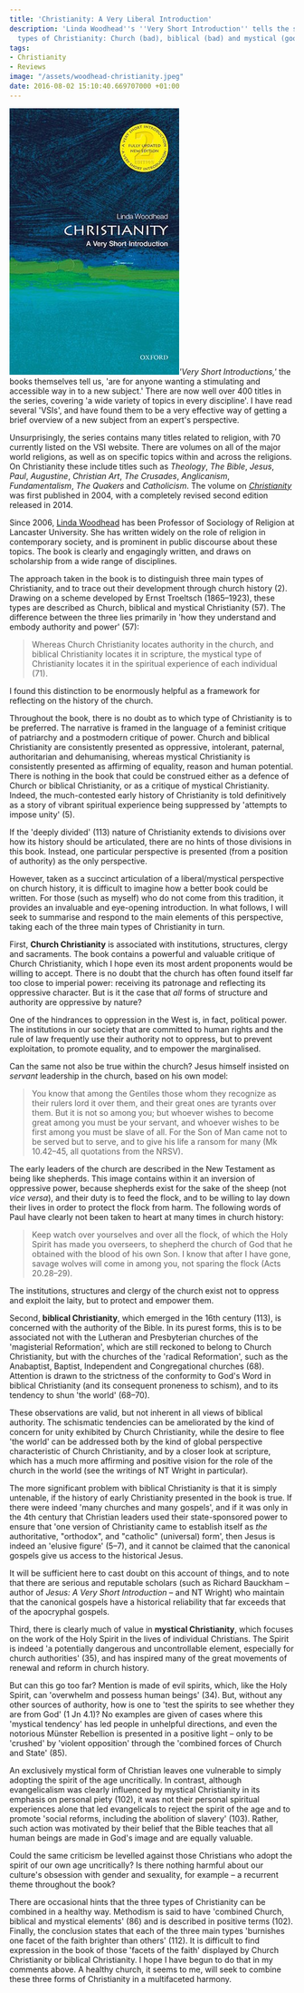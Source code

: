 ```yaml
---
title: 'Christianity: A Very Liberal Introduction'
description: 'Linda Woodhead''s ''Very Short Introduction'' tells the story of three
  types of Christianity: Church (bad), biblical (bad) and mystical (good).'
tags:
- Christianity
- Reviews
image: "/assets/woodhead-christianity.jpeg"
date: 2016-08-02 15:10:40.669707000 +01:00
---
```

[<img alt="Christianity: A Very Short Introduction, by Linda Woodhead" title="Christianity: A Very Short Introduction, by Linda Woodhead" src="/assets/woodhead-christianity.jpeg" class="alignright" />](https://global.oup.com/academic/product/christianity-a-very-short-introduction-9780199687749)_'Very Short Introductions,'_ the books themselves tell us, 'are for anyone wanting a stimulating and accessible way in to a new subject.' There are now well over 400 titles in the series, covering 'a wide variety of topics in every discipline'. I have read several 'VSIs', and have found them to be a very effective way of getting a brief overview of a new subject from an expert's perspective.

Unsurprisingly, the series contains many titles related to religion, with 70 currently listed on the VSI website. There are volumes on all of the major world religions, as well as on specific topics within and across the religions. On Christianity these include titles such as _Theology_, _The Bible_, _Jesus_, _Paul_, _Augustine_, _Christian Art_, _The Crusades_, _Anglicanism_, _Fundamentalism_, _The Quakers_ and _Catholicism_. The volume on [_Christianity_]((https://global.oup.com/academic/product/christianity-a-very-short-introduction-9780199687749)) was first published in 2004, with a completely revised second edition released in 2014.

Since 2006, [Linda Woodhead](http://www.lancaster.ac.uk/ppr/about-us/people/linda-woodhead) has been Professor of Sociology of Religion at Lancaster University. She has written widely on the role of religion in contemporary society, and is prominent in public discourse about these topics. The book is clearly and engagingly written, and draws on scholarship from a wide range of disciplines.

The approach taken in the book is to distinguish three main types of Christianity, and to trace out their development through church history (2). Drawing on a scheme developed by Ernst Troeltsch (1865–1923), these types are described as Church, biblical and mystical Christianity (57). The difference between the three lies primarily in 'how they understand and embody authority and power' (57):

> Whereas Church Christianity locates authority in the church, and biblical Christianity locates it in scripture, the mystical type of Christianity locates it in the spiritual experience of each individual (71).

I found this distinction to be enormously helpful as a framework for reflecting on the history of the church.

Throughout the book, there is no doubt as to which type of Christianity is to be preferred. The narrative is framed in the language of a feminist critique of patriarchy and a postmodern critique of power. Church and biblical Christianity are consistently presented as oppressive, intolerant, paternal, authoritarian and dehumanising, whereas mystical Christianity is consistently presented as affirming of equality, reason and human potential. There is nothing in the book that could be construed either as a defence of Church or biblical Christianity, or as a critique of mystical Christianity. Indeed, the much-contested early history of Christianity is told definitively as a story of vibrant spiritual experience being suppressed by 'attempts to impose unity' (5).

If the 'deeply divided' (113) nature of Christianity extends to divisions over how its history should be articulated, there are no hints of those divisions in this book. Instead, one particular perspective is presented (from a position of authority) as the only perspective.

However, taken as a succinct articulation of a liberal/mystical perspective on church history, it is difficult to imagine how a better book could be written. For those (such as myself) who do not come from this tradition, it provides an invaluable and eye-opening introduction. In what follows, I will seek to summarise and respond to the main elements of this perspective, taking each of the three main types of Christianity in turn.

First, **Church Christianity** is associated with institutions, structures, clergy and sacraments. The book contains a powerful and valuable critique of Church Christianity, which I hope even its most ardent proponents would be willing to accept. There is no doubt that the church has often found itself far too close to imperial power: receiving its patronage and reflecting its oppressive character. But is it the case that _all_ forms of structure and authority are oppressive by nature?

One of the hindrances to oppression in the West is, in fact, political power. The institutions in our society that are committed to human rights and the rule of law frequently use their authority not to oppress, but to prevent exploitation, to promote equality, and to empower the marginalised.

Can the same not also be true within the church? Jesus himself insisted on _servant_ leadership in the church, based on his own model:

> You know that among the Gentiles those whom they recognize as their rulers lord it over them, and their great ones are tyrants over them. But it is not so among you; but whoever wishes to become great among you must be your servant, and whoever wishes to be first among you must be slave of all. For the Son of Man came not to be served but to serve, and to give his life a ransom for many (Mk 10.42–45, all quotations from the NRSV).

The early leaders of the church are described in the New Testament as being like shepherds. This image contains within it an inversion of oppressive power, because shepherds exist for the sake of the sheep (not _vice versa_), and their duty is to feed the flock, and to be willing to lay down their lives in order to protect the flock from harm. The following words of Paul have clearly not been taken to heart at many times in church history:

> Keep watch over yourselves and over all the flock, of which the Holy Spirit has made you overseers, to shepherd the church of God that he obtained with the blood of his own Son. I know that after I have gone, savage wolves will come in among you, not sparing the flock (Acts 20.28–29).

The institutions, structures and clergy of the church exist not to oppress and exploit the laity, but to protect and empower them.

Second, **biblical Christianity**, which emerged in the 16th century (113), is concerned with the authority of the Bible. In its purest forms, this is to be associated not with the Lutheran and Presbyterian churches of the 'magisterial Reformation', which are still reckoned to belong to Church Christianity, but with the churches of the 'radical Reformation', such as the Anabaptist, Baptist, Independent and Congregational churches (68). Attention is drawn to the strictness of the conformity to God's Word in biblical Christianity (and its consequent proneness to schism), and to its tendency to shun 'the world' (68–70).

These observations are valid, but not inherent in all views of biblical authority. The schismatic tendencies can be ameliorated by the kind of concern for unity exhibited by Church Christianity, while the desire to flee 'the world' can be addressed both by the kind of global perspective characteristic of Church Christianity, and by a closer look at scripture, which has a much more affirming and positive vision for the role of the church in the world (see the writings of NT Wright in particular).

The more significant problem with biblical Christianity is that it is simply untenable, if the history of early Christianity presented in the book is true. If there were indeed 'many churches and many gospels', and if it was only in the 4th century that Christian leaders used their state-sponsored power to ensure that 'one version of Christianity came to establish itself as _the_ authoritative, "orthodox", and "catholic" (universal) form', then Jesus is indeed an 'elusive figure' (5–7), and it cannot be claimed that the canonical gospels give us access to the historical Jesus.

It will be sufficient here to cast doubt on this account of things, and to note that there are serious and reputable scholars (such as Richard Bauckham &ndash; author of _Jesus: A Very Short Introduction_ &ndash; and NT Wright) who maintain that the canonical gospels have a historical reliability that far exceeds that of the apocryphal gospels.

Third, there is clearly much of value in **mystical Christianity**, which focuses on the work of the Holy Spirit in the lives of individual Christians. The Spirit is indeed 'a potentially dangerous and uncontrollable element, especially for church authorities' (35), and has inspired many of the great movements of renewal and reform in church history.

But can this go too far? Mention is made of evil spirits, which, like the Holy Spirit, can 'overwhelm and possess human beings' (34). But, without any other sources of authority, how is one to 'test the spirits to see whether they are from God' (1 Jn 4.1)? No examples are given of cases where this 'mystical tendency' has led people in unhelpful directions, and even the notorious Münster Rebellion is presented in a positive light &ndash; only to be 'crushed' by 'violent opposition' through the 'combined forces of Church and State' (85).

An exclusively mystical form of Christian leaves one vulnerable to simply adopting the spirit of the age uncritically. In contrast, although evangelicalism was clearly influenced by mystical Christianity in its emphasis on personal piety (102), it was not their personal spiritual experiences alone that led evangelicals to reject the spirit of the age and to promote 'social reforms, including the abolition of slavery' (103). Rather, such action was motivated by their belief that the Bible teaches that all human beings are made in God's image and are equally valuable.

Could the same criticism be levelled against those Christians who adopt the spirit of our own age uncritically? Is there nothing harmful about our culture's obsession with gender and sexuality, for example &ndash; a recurrent theme throughout the book?

There are occasional hints that the three types of Christianity can be combined in a healthy way. Methodism is said to have 'combined Church, biblical and mystical elements' (86) and is described in positive terms (102). Finally, the conclusion states that each of the three main types 'burnishes one facet of the faith brighter than others' (112). It is difficult to find expression in the book of those 'facets of the faith' displayed by Church Christianity or biblical Christianity. I hope I have begun to do that in my comments above. A healthy church, it seems to me, will seek to combine these three forms of Christianity in a multifaceted harmony.
